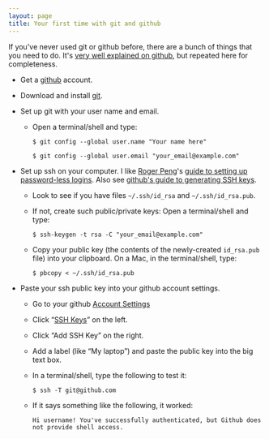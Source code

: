 ```yaml
---
layout: page
title: Your first time with git and github
---
```


If you've never used git or github before, there are a bunch of things
that you need to do.  It's
[very well explained on github](http://help.github.com/articles/set-up-git),
but repeated here for completeness.

- Get a [github](http://github.com) account.
- Download and install [git](http://git-scm.com/downloads).
- Set up git with your user name and email.

  - Open a terminal/shell and type:
  
    ````
    $ git config --global user.name "Your name here"
    ````

    ````
    $ git config --global user.email "your_email@example.com"
    ````

- Set up ssh on your computer.  I like
  [Roger Peng](http://www.biostat.jhsph.edu/~rpeng)'s
  [guide to setting up password-less logins](http://www.biostat.jhsph.edu/bit/nopassword.html).
  Also see [github's guide to generating SSH keys](http://help.github.com/articles/generating-ssh-keys).

  - Look to see if you have files `~/.ssh/id_rsa` and
  `~/.ssh/id_rsa.pub`.
  - If not, create such public/private keys: Open a terminal/shell and type:
  
    ````
    $ ssh-keygen -t rsa -C "your_email@example.com"
    ````

  - Copy your public key (the contents of the newly-created
    `id_rsa.pub` file) into your clipboard.  On a Mac, in the terminal/shell, type:
  
    ````
    $ pbcopy < ~/.ssh/id_rsa.pub
    ````

- Paste your ssh public key into your github account settings.

  - Go to your github [Account Settings](http://github.com/settings/profile)
  - Click &ldquo;[SSH Keys](http://github.com/settings/ssh)&rdquo; on the left.
  - Click &ldquo;Add SSH Key&rdquo; on the right.
  - Add a label (like &ldquo;My laptop&rdquo;) and paste the public
    key into the big text box.
  - In a terminal/shell, type the following to test it:
  
    ````
    $ ssh -T git@github.com
    ````
    
  - If it says something like the following, it worked:
  
    ````
    Hi username! You've successfully authenticated, but Github does
    not provide shell access.
    ````
